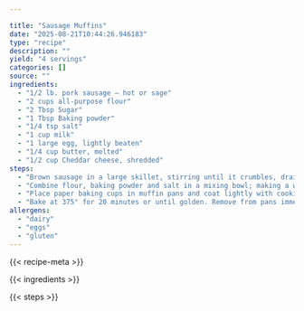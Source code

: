```yaml
---

title: "Sausage Muffins"
date: "2025-08-21T10:44:26.946183"
type: "recipe"
description: ""
yield: "4 servings"
categories: []
source: ""
ingredients:
  - "1/2 lb. pork sausage – hot or sage"
  - "2 cups all-purpose flour"
  - "2 Tbsp Sugar"
  - "1 Tbsp Baking powder"
  - "1/4 tsp salt"
  - "1 cup milk"
  - "1 large egg, lightly beaten"
  - "1/4 cup butter, melted"
  - "1/2 cup Cheddar cheese, shredded"
steps:
  - "Brown sausage in a large skillet, stirring until it crumbles, drain. Set sausage aside."
  - "Combine flour, baking powder and salt in a mixing bowl; making a well in center. Combine milk, egg, and butter, add to dry mixture, stirring just until moistened. Stir in sausage and cheese."
  - "Place paper baking cups in muffin pans and coat lightly with cooking spray. Spoon batter into cups, filling two-thirds full."
  - "Bake at 375° for 20 minutes or until golden. Remove from pans immediately. Yield: 1 dozen."
allergens:
  - "dairy"
  - "eggs"
  - "gluten"
---
```


{{< recipe-meta >}}

{{< ingredients >}}

{{< steps >}}
